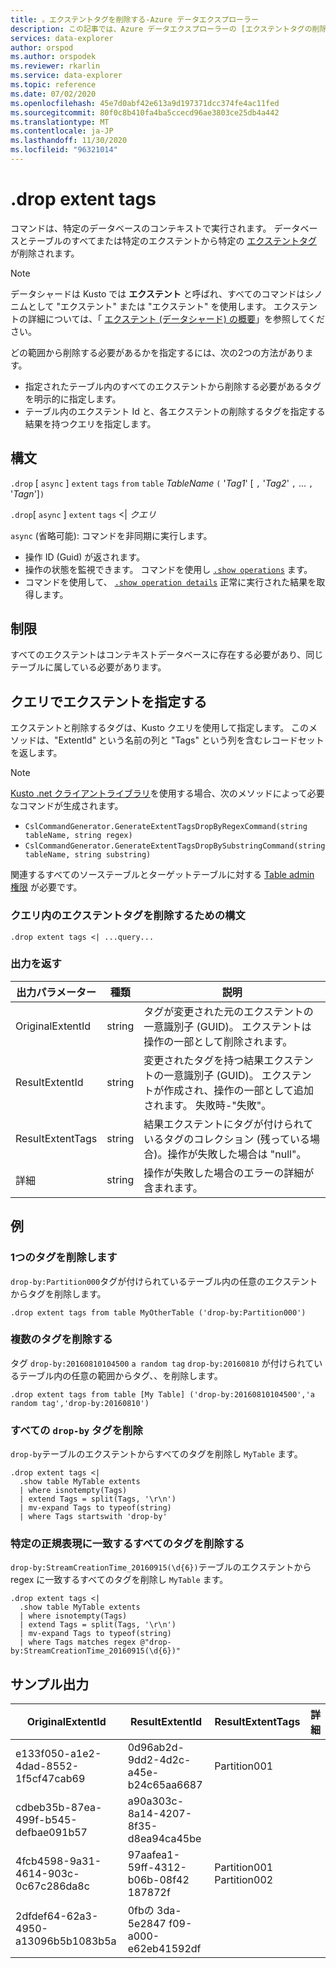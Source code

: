 ```yaml
---
title: 。エクステントタグを削除する-Azure データエクスプローラー
description: この記事では、Azure データエクスプローラーの [エクステントタグの削除] コマンドについて説明します。
services: data-explorer
author: orspod
ms.author: orspodek
ms.reviewer: rkarlin
ms.service: data-explorer
ms.topic: reference
ms.date: 07/02/2020
ms.openlocfilehash: 45e7d0abf42e613a9d197371dcc374fe4ac11fed
ms.sourcegitcommit: 80f0c8b410fa4ba5ccecd96ae3803ce25db4a442
ms.translationtype: MT
ms.contentlocale: ja-JP
ms.lasthandoff: 11/30/2020
ms.locfileid: "96321014"
---
```

# <a name="drop-extent-tags"></a>.drop extent tags

コマンドは、特定のデータベースのコンテキストで実行されます。 データベースとテーブルのすべてまたは特定のエクステントから特定の [エクステントタグ](extents-overview.md#extent-tagging) が削除されます。  

> [!NOTE]
> データシャードは Kusto では **エクステント** と呼ばれ、すべてのコマンドはシノニムとして "エクステント" または "エクステント" を使用します。
> エクステントの詳細については、「 [エクステント (データシャード) の概要](extents-overview.md)」を参照してください。

どの範囲から削除する必要があるかを指定するには、次の2つの方法があります。

* 指定されたテーブル内のすべてのエクステントから削除する必要があるタグを明示的に指定します。
* テーブル内のエクステント Id と、各エクステントの削除するタグを指定する結果を持つクエリを指定します。

## <a name="syntax"></a>構文

`.drop` [ `async` ] `extent` `tags` `from` `table` *TableName* `(` '*Tag1*' [ `,` '*Tag2*' `,` ... `,` '*Tagn*']`)`

`.drop`[ `async` ] `extent` `tags`  <|  *クエリ*

`async` (省略可能): コマンドを非同期に実行します。
   * 操作 ID (Guid) が返されます。
   * 操作の状態を監視できます。 コマンドを使用し [`.show operations`](operations.md#show-operations) ます。
   * コマンドを使用して、 [`.show operation details`](operations.md#show-operation-details) 正常に実行された結果を取得します。

## <a name="restrictions"></a>制限

すべてのエクステントはコンテキストデータベースに存在する必要があり、同じテーブルに属している必要があります。

## <a name="specify-extents-with-a-query"></a>クエリでエクステントを指定する

エクステントと削除するタグは、Kusto クエリを使用して指定します。 このメソッドは、"ExtentId" という名前の列と "Tags" という列を含むレコードセットを返します。

> [!NOTE]
> [Kusto .net クライアントライブラリ](../api/netfx/about-kusto-data.md)を使用する場合、次のメソッドによって必要なコマンドが生成されます。
> * `CslCommandGenerator.GenerateExtentTagsDropByRegexCommand(string tableName, string regex)`
> * `CslCommandGenerator.GenerateExtentTagsDropBySubstringCommand(string tableName, string substring)`

関連するすべてのソーステーブルとターゲットテーブルに対する [Table admin 権限](../management/access-control/role-based-authorization.md) が必要です。

### <a name="syntax-for-drop-extent-tags-in-query"></a>クエリ内のエクステントタグを削除するための構文

```kusto 
.drop extent tags <| ...query...
```

### <a name="return-output"></a>出力を返す

出力パラメーター |種類 |説明 
---|---|---
OriginalExtentId |string |タグが変更された元のエクステントの一意識別子 (GUID)。 エクステントは操作の一部として削除されます。
ResultExtentId |string |変更されたタグを持つ結果エクステントの一意識別子 (GUID)。 エクステントが作成され、操作の一部として追加されます。 失敗時-"失敗"。
ResultExtentTags |string |結果エクステントにタグが付けられているタグのコレクション (残っている場合)。操作が失敗した場合は "null"。
詳細 |string |操作が失敗した場合のエラーの詳細が含まれます。

## <a name="examples"></a>例

### <a name="drop-one-tag"></a>1つのタグを削除します

`drop-by:Partition000`タグが付けられているテーブル内の任意のエクステントからタグを削除します。

```kusto
.drop extent tags from table MyOtherTable ('drop-by:Partition000')
```

### <a name="drop-several-tags"></a>複数のタグを削除する

タグ `drop-by:20160810104500` `a random tag` `drop-by:20160810` が付けられているテーブル内の任意の範囲からタグ、、を削除します。

```kusto
.drop extent tags from table [My Table] ('drop-by:20160810104500','a random tag','drop-by:20160810')
```

### <a name="drop-all-drop-by-tags"></a>すべての `drop-by` タグを削除 

`drop-by`テーブルのエクステントからすべてのタグを削除し `MyTable` ます。

```kusto
.drop extent tags <| 
  .show table MyTable extents 
  | where isnotempty(Tags)
  | extend Tags = split(Tags, '\r\n') 
  | mv-expand Tags to typeof(string)
  | where Tags startswith 'drop-by'
```

### <a name="drop-all-tags-matching-specific-regex"></a>特定の正規表現に一致するすべてのタグを削除する 

`drop-by:StreamCreationTime_20160915(\d{6})`テーブルのエクステントから regex に一致するすべてのタグを削除し `MyTable` ます。

```kusto
.drop extent tags <| 
  .show table MyTable extents 
  | where isnotempty(Tags)
  | extend Tags = split(Tags, '\r\n')
  | mv-expand Tags to typeof(string)
  | where Tags matches regex @"drop-by:StreamCreationTime_20160915(\d{6})"
```

## <a name="sample-output"></a>サンプル出力

|OriginalExtentId |ResultExtentId | ResultExtentTags | 詳細
|---|---|---|---
|e133f050-a1e2-4dad-8552-1f5cf47cab69 |0d96ab2d-9dd2-4d2c-a45e-b24c65aa6687 | Partition001 |
|cdbeb35b-87ea-499f-b545-defbae091b57 |a90a303c-8a14-4207-8f35-d8ea94ca45be | |
|4fcb4598-9a31-4614-903c-0c67c286da8c |97aafea1-59ff-4312-b06b-08f42 187872f | Partition001 Partition002 |
|2dfdef64-62a3-4950-a13096b5b1083b5a |0fbの 3da-5e2847 f09-a000-e62eb41592df | |
